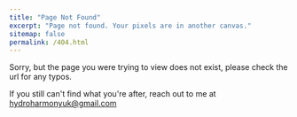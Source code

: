 ```yaml
---
title: "Page Not Found"
excerpt: "Page not found. Your pixels are in another canvas."
sitemap: false
permalink: /404.html
---
```


Sorry, but the page you were trying to view does not exist, please check the url for any typos.

If you still can't find what you're after, reach out to me at [hydroharmonyuk@gmail.com](hydroharmonyuk@gmail.com)
